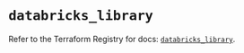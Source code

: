 # `databricks_library`

Refer to the Terraform Registry for docs: [`databricks_library`](https://registry.terraform.io/providers/databricks/databricks/1.57.0/docs/resources/library).

